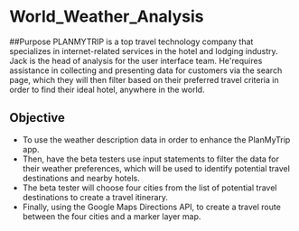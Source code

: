 # World_Weather_Analysis

##Purpose
PLANMYTRIP is a top travel technology company that specializes in internet-related services in the hotel and lodging industry. Jack is the head of analysis for the user interface team. He'requires assistance in collecting and presenting data for customers via the search page, which they will then filter based on their preferred travel criteria in order to find their ideal hotel, anywhere in the world.

## Objective
* To use the weather description data in order to enhance the PlanMyTrip app. 
* Then, have the beta testers use input statements to filter the data for their weather preferences, which will be used to identify potential travel destinations and nearby hotels. 
* The beta tester will choose four cities from the list of potential travel destinations to create a travel itinerary.
* Finally, using the Google Maps Directions API, to create a travel route between the four cities and a marker layer map.
